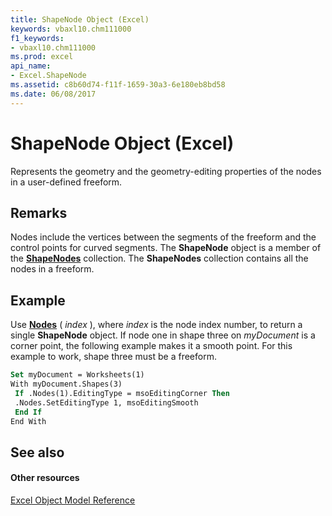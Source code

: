 ```yaml
---
title: ShapeNode Object (Excel)
keywords: vbaxl10.chm111000
f1_keywords:
- vbaxl10.chm111000
ms.prod: excel
api_name:
- Excel.ShapeNode
ms.assetid: c8b60d74-f11f-1659-30a3-6e180eb8bd58
ms.date: 06/08/2017
---
```



# ShapeNode Object (Excel)

Represents the geometry and the geometry-editing properties of the nodes in a user-defined freeform.


## Remarks

 Nodes include the vertices between the segments of the freeform and the control points for curved segments. The **ShapeNode** object is a member of the **[ShapeNodes](Excel.ShapeNodes.md)** collection. The **ShapeNodes** collection contains all the nodes in a freeform.


## Example

Use  **[Nodes](Excel.Shape.Nodes.md)** ( _index_ ), where _index_ is the node index number, to return a single **ShapeNode** object. If node one in shape three on _myDocument_ is a corner point, the following example makes it a smooth point. For this example to work, shape three must be a freeform.


```vb
Set myDocument = Worksheets(1) 
With myDocument.Shapes(3) 
 If .Nodes(1).EditingType = msoEditingCorner Then 
 .Nodes.SetEditingType 1, msoEditingSmooth 
 End If 
End With
```


## See also


#### Other resources



[Excel Object Model Reference](http://msdn.microsoft.com/library/11ea8598-8a20-92d5-f98b-0da04263bf2c%28Office.15%29.aspx)

